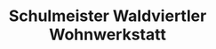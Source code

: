 ---
title: "Schulmeister Waldviertler Wohnwerkstatt"
url: /wien/schulmeister-waldviertler-wohnwerkstatt/
shop: Möbel
---